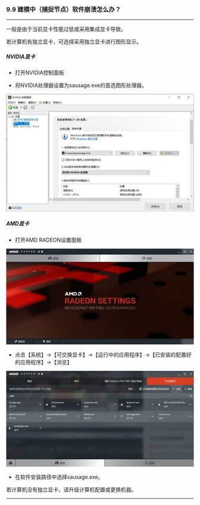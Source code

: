 ﻿### 9.9  建模中（捕捉节点）软件崩溃怎么办？
---

一般是由于当前显卡性能过低或采用集成显卡导致。

若计算机有独立显卡，可选择采用独立显卡进行图形显示。

##### NVIDIA显卡

* 打开NVIDIA控制面板

* 将NVIDIA处理器设置为sausage.exe的首选图形处理器。

![](image/9.9-1.jpg)

##### AMD显卡

* 打开AMD RADEON设置面板

![](image/9.9-2.jpg)

* 点击【系统】→【可交换显卡】→【运行中的应用程序】→【已安装的配置好的应用程序】→【浏览】

![](image/9.9-3.jpg)

* 在软件安装路径中选择sausage.exe。

若计算机没有独立显卡，请升级计算机配置或更换机器。

---
